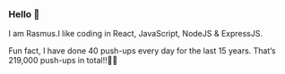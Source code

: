 ### Hello 👋

I am Rasmus.I like coding in React, JavaScript, NodeJS & ExpressJS.

Fun fact, I have done 40 push-ups every day for the last 15 years. That’s 219,000 push-ups in total!!💪💪
